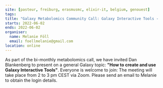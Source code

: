 ```yaml
---
site: [pasteur, freiburg, erasmusmc, elixir-it, belgium, genouest]
tags:
title: "Galaxy Metabolomics Community Call: Galaxy Interactive Tools - how to create and use them"
starts: 2022-06-02
ends: 2022-06-02
organiser:
  name: Melanie Föll
  email: foellmelanie@gmail.com
location: online
---
```


As part of the bi-monthly metabolomics call, we have invited Dan Blankenberg to present on a general Galaxy topic: __"How to create and use Galaxy Interactive Tools"__. Everyone is welcome to join: The meeting will take place from 2 to 3 pm CEST via Zoom. Please send an email to Melanie to obtain the login details. 
